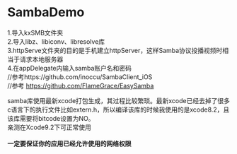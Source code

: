 # SambaDemo

1.导入kxSMB文件夹<br>
2.导入libz、libiconv、libresolve库<br>
3.httpServe文件夹的目的是手机建立httpServer，这样Samba协议投播视频时相当于请求本地服务器<br>
4.在appDelegate内输入samba账户名和密码<br>
//参考https://github.com/inoccu/SambaClient_iOS<br>
//参考 https://github.com/FlameGrace/EasySamba<br>

samba库使用最新xcode打包生成，其过程比较繁琐。最新xcode已经去掉了很多c语言下的执行文件比如extern.h，所以编译该库的时候我使用的是xcode8.2，且该库需要将bitcode设置为NO。<br>
亲测在Xcode9.2下可正常使用<br>
<br>
**一定要保证你的应用已经允许使用的网络权限**

